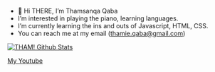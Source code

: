 - 👋 Hi THERE, I’m Thamsanqa Qaba 
- I’m interested in playing the piano, learning languages.
- I’m currently learning the ins and outs of Javascript, HTML, CSS.
- You can reach me at my email (thamie.qaba@gmail.com)

[![THAM! Github Stats](https://github-readme-stats.vercel.app/api?username=THAM2627)](https://github.com/anuraghazra/github-readme-stats)
<!---
THAM2627/THAM2627 is a ✨ special ✨ repository because its `README.md` (this file) appears on your GitHub profile.
You can click the Preview link to take a look at your changes.
--->
<html>
  <a href="https://www.youtube.com/channel/UCRaLPuaWs-YBk6yNrSFbyeg">My Youtube</a>
  <a href =""
</html>
